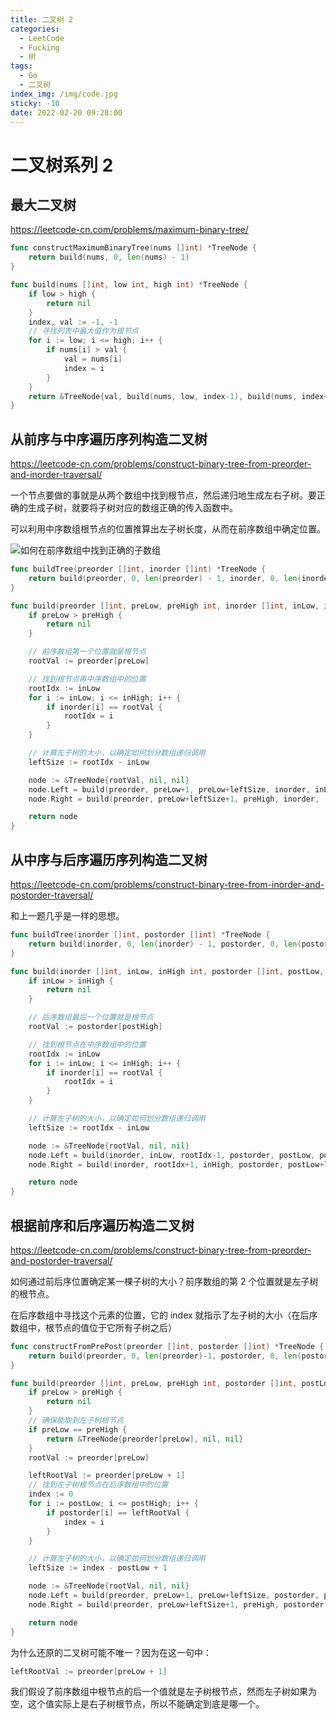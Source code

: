 ```yaml
---
title: 二叉树 2
categories:
  - LeetCode
  - Fucking
  - 树
tags:
  - Go
  - 二叉树
index_img: /img/code.jpg
sticky: -10
date: 2022-02-20 09:28:00
---
```


# 二叉树系列 2

## 最大二叉树

https://leetcode-cn.com/problems/maximum-binary-tree/

```go
func constructMaximumBinaryTree(nums []int) *TreeNode {
    return build(nums, 0, len(nums) - 1)
}

func build(nums []int, low int, high int) *TreeNode {
    if low > high {
        return nil
    }
    index, val := -1, -1
    // 寻找列表中最大值作为根节点
    for i := low; i <= high; i++ {
        if nums[i] > val {
            val = nums[i]
            index = i
        }
    }
    return &TreeNode{val, build(nums, low, index-1), build(nums, index+1, high)}
}
```

## 从前序与中序遍历序列构造二叉树

https://leetcode-cn.com/problems/construct-binary-tree-from-preorder-and-inorder-traversal/

一个节点要做的事就是从两个数组中找到根节点，然后递归地生成左右子树。要正确的生成子树，就要将子树对应的数组正确的传入函数中。

可以利用中序数组根节点的位置推算出左子树长度，从而在前序数组中确定位置。

![如何在前序数组中找到正确的子数组](https://labuladong.gitee.io/algo/images/%e4%ba%8c%e5%8f%89%e6%a0%91%e7%b3%bb%e5%88%972/4.jpeg)

```go
func buildTree(preorder []int, inorder []int) *TreeNode {
    return build(preorder, 0, len(preorder) - 1, inorder, 0, len(inorder) - 1)
}

func build(preorder []int, preLow, preHigh int, inorder []int, inLow, inHigh int) *TreeNode {
    if preLow > preHigh {
        return nil
    }

    // 前序数组第一个位置就是根节点
    rootVal := preorder[preLow]

    // 找到根节点再中序数组中的位置
    rootIdx := inLow
    for i := inLow; i <= inHigh; i++ {
        if inorder[i] == rootVal {
            rootIdx = i
        }
    }

    // 计算左子树的大小，以确定如何划分数组递归调用
    leftSize := rootIdx - inLow

    node := &TreeNode{rootVal, nil, nil}
    node.Left = build(preorder, preLow+1, preLow+leftSize, inorder, inLow, rootIdx-1)
    node.Right = build(preorder, preLow+leftSize+1, preHigh, inorder,  rootIdx+1, inHigh)

    return node
}
```

## 从中序与后序遍历序列构造二叉树

https://leetcode-cn.com/problems/construct-binary-tree-from-inorder-and-postorder-traversal/

和上一题几乎是一样的思想。

```go
func buildTree(inorder []int, postorder []int) *TreeNode {
    return build(inorder, 0, len(inorder) - 1, postorder, 0, len(postorder) - 1)
}

func build(inorder []int, inLow, inHigh int, postorder []int, postLow, postHigh int) *TreeNode {
    if inLow > inHigh {
        return nil
    }

    // 后序数组最后一个位置就是根节点
    rootVal := postorder[postHigh]

    // 找到根节点在中序数组中的位置
    rootIdx := inLow
    for i := inLow; i <= inHigh; i++ {
        if inorder[i] == rootVal {
            rootIdx = i
        }
    }

    // 计算左子树的大小，以确定如何划分数组递归调用
    leftSize := rootIdx - inLow

    node := &TreeNode{rootVal, nil, nil}
    node.Left = build(inorder, inLow, rootIdx-1, postorder, postLow, postLow+leftSize-1)
    node.Right = build(inorder, rootIdx+1, inHigh, postorder, postLow+leftSize, postHigh-1)

    return node
}
```

## 根据前序和后序遍历构造二叉树

https://leetcode-cn.com/problems/construct-binary-tree-from-preorder-and-postorder-traversal/

如何通过前后序位置确定某一棵子树的大小？前序数组的第 2 个位置就是左子树的根节点。

在后序数组中寻找这个元素的位置，它的 index 就指示了左子树的大小（在后序数组中，根节点的值位于它所有子树之后）

```go
func constructFromPrePost(preorder []int, postorder []int) *TreeNode {
    return build(preorder, 0, len(preorder)-1, postorder, 0, len(postorder)-1)
}

func build(preorder []int, preLow, preHigh int, postorder []int, postLow, postHigh int) *TreeNode {
    if preLow > preHigh {
        return nil
    }
    // 确保能取到左子树根节点
    if preLow == preHigh {
        return &TreeNode{preorder[preLow], nil, nil}
    }
    rootVal := preorder[preLow]

    leftRootVal := preorder[preLow + 1]
    // 找到左子树根节点在后序数组中的位置
    index := 0
    for i := postLow; i <= postHigh; i++ {
        if postorder[i] == leftRootVal {
            index = i
        }
    }

    // 计算左子树的大小，以确定如何划分数组递归调用
    leftSize := index - postLow + 1

    node := &TreeNode{rootVal, nil, nil}
    node.Left = build(preorder, preLow+1, preLow+leftSize, postorder, postLow, index)
    node.Right = build(preorder, preLow+leftSize+1, preHigh, postorder, index+1, postHigh-1)

    return node
}
```

为什么还原的二叉树可能不唯一？因为在这一句中：

```go
leftRootVal := preorder[preLow + 1]
```

我们假设了前序数组中根节点的后一个值就是左子树根节点，然而左子树如果为空，这个值实际上是右子树根节点，所以不能确定到底是哪一个。
